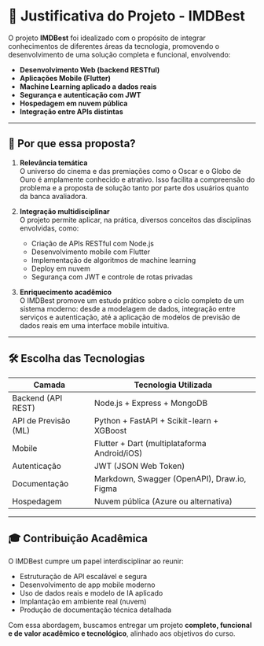 # 🎯 Justificativa do Projeto - IMDBest

O projeto **IMDBest** foi idealizado com o propósito de integrar conhecimentos de diferentes áreas da tecnologia, promovendo o desenvolvimento de uma solução completa e funcional, envolvendo:

- **Desenvolvimento Web (backend RESTful)**
- **Aplicações Mobile (Flutter)**
- **Machine Learning aplicado a dados reais**
- **Segurança e autenticação com JWT**
- **Hospedagem em nuvem pública**
- **Integração entre APIs distintas**

---

## 📌 Por que essa proposta?

1. **Relevância temática**  
   O universo do cinema e das premiações como o Oscar e o Globo de Ouro é amplamente conhecido e atrativo. Isso facilita a compreensão do problema e a proposta de solução tanto por parte dos usuários quanto da banca avaliadora.

2. **Integração multidisciplinar**  
   O projeto permite aplicar, na prática, diversos conceitos das disciplinas envolvidas, como:
   - Criação de APIs RESTful com Node.js
   - Desenvolvimento mobile com Flutter
   - Implementação de algoritmos de machine learning
   - Deploy em nuvem
   - Segurança com JWT e controle de rotas privadas

3. **Enriquecimento acadêmico**  
   O IMDBest promove um estudo prático sobre o ciclo completo de um sistema moderno: desde a modelagem de dados, integração entre serviços e autenticação, até a aplicação de modelos de previsão de dados reais em uma interface mobile intuitiva.

---

## 🛠️ Escolha das Tecnologias

| Camada               | Tecnologia Utilizada                         |
|----------------------|-----------------------------------------------|
| Backend (API REST)   | Node.js + Express + MongoDB                   |
| API de Previsão (ML) | Python + FastAPI + Scikit-learn + XGBoost     |
| Mobile               | Flutter + Dart (multiplataforma Android/iOS) |
| Autenticação         | JWT (JSON Web Token)                          |
| Documentação         | Markdown, Swagger (OpenAPI), Draw.io, Figma  |
| Hospedagem           | Nuvem pública (Azure ou alternativa)          |

---

## 🎓 Contribuição Acadêmica

O IMDBest cumpre um papel interdisciplinar ao reunir:
- Estruturação de API escalável e segura
- Desenvolvimento de app mobile moderno
- Uso de dados reais e modelo de IA aplicado
- Implantação em ambiente real (nuvem)
- Produção de documentação técnica detalhada

Com essa abordagem, buscamos entregar um projeto **completo, funcional e de valor acadêmico e tecnológico**, alinhado aos objetivos do curso.